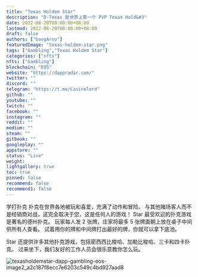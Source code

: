 ```yaml
---
title: "Texas Holdem Star"
description: "D-Texas 是世界上第一个 PVP Texas Hold&#3"
date: 2022-08-20T00:00:00+08:00
lastmod: 2022-08-20T00:00:00+08:00
draft: false
authors: ["boogArno"]
featuredImage: "texas-holdem-star.png"
tags: ["Gambling","Texas Holdem Star"]
categories: ["nfts"]
nfts: ["Gambling"]
blockchain: "EOS"
website: "https://dappradar.com/"
twitter: ""
discord: ""
telegram: "https://t.me/Casinolord"
github: ""
youtube: ""
twitch: ""
facebook: ""
instagram: ""
reddit: ""
medium: ""
steam: ""
gitbook: ""
googleplay: ""
appstore: ""
status: "Live"
weight: 
lightgallery: true
toc: true
pinned: false
recommend: false
recommend1: false
---
```

学打扑克
扑克在世界各地被玩和喜爱，充满了动作和冒险。 与其他赌场客人而不是经销商对战，这完全取决于您，这是任何人的游戏！ Star 最受欢迎的扑克游戏是著名的德州扑克。 玩家每人发 2 张牌，庄家将最多 5 张牌面朝上放在桌子中间供所有人查看。 试着用你的牌和中间牌打出最好的牌，你就可以拿下底池。

Star 还提供许多其他扑克游戏，包括密西西比梭哈、加勒比梭哈、三卡和四卡扑克。 过来坐下，我们友好的工作人员会很乐意教你怎么玩。

![texasholdemstar-dapp-gambling-eos-image2_a2c187f8ecc7e6203c549c4bd927aad8](\texasholdemstar-dapp-gambling-eos-image2_a2c187f8ecc7e6203c549c4bd927aad8.png)

